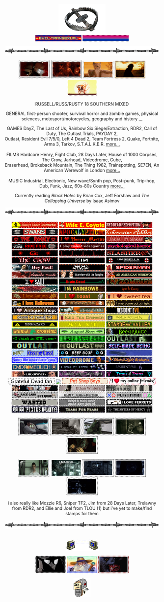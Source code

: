 <p align="center" > <a href="https://nightvisiongoggles.neocities.org/" title="MY NEOCITIES" target="_blank"/> <img src="line2.png" height="97.5px" width="152px"> </a> <br> <img src="eviltrans.gif"> <img src="bi.gif">
<p align="center"> <img src="barbwire.png"> <br> 
<p align="center"> <a href="https://outlast.fandom.com/wiki/Night_Hunter" title="NIGHT HUNTER from Outlast Trials"><img src="nh-exec.gif"></a> <a href="https://hero.fandom.com/wiki/Jimmy_(Hardcore_Henry)" title="JIMMY from Hardcore Henry"><img src="jimmy.gif"></a> <a href="https://fantasticmrfox.fandom.com/wiki/Ash" title="ASH from Fantastic Mr. Fox"><img src="fantasticmrfox.gif"></a> <a href="" title="BUBBA from TCM i don't kin him i just thought this stamp was nice"><img src="bubba.gif"></a> <a href="https://nightinthewoods.fandom.com/wiki/Gregg_Lee" title="GREGG from Night in The Woods"><img src="maeandgregg.gif"></a> </p> 
<!-- interests -->
<p align="center"> RUSSELL/RUSS/RUSTY 18 SOUTHERN MIXED </p>
<p align="center"> GENERAL first-person shooter, survival horror and zombie games, physical sciences, motosport/motorcycles, geography and history <a href="https://spacehey.com/praisethelard" title="SPACEHEY">...</a> <br>
<p align="center"> GAMES DayZ, The Last of Us, Rainbow Six Siege/Extraction, RDR2, Call of Duty, The Outlast Trials, PAYDAY 2, <br> Outlast, Resident Evil 7/5/0, Left 4 Dead 2, Team Fortress 2, Quake, Fortnite, Arma 3, Tarkov, S.T.A.L.K.E.R. <a href="https://steamcommunity.com/id/praisethegoodlard/" title="STEAM">more...</a> <br> <br> FILMS Hardcore Henry, Fight Club, 28 Days Later, House of 1000 Corpses, The Crow, Jarhead, Videodrome, Cube, <br> Eraserhead, Brokeback Mountain, The Thing 1982, Trainspotting, SE7EN, An American Werewolf in London <a href="https://letterboxd.com/pigfaced/" title="LETTERBOXD">more...</a> <br> <br> MUSIC Industrial, Electronic, New wave/Synth pop, Post-punk, Trip-hop, Dub, Funk, Jazz, 60s-80s Country <a href="https://www.last.fm/user/hydrograd" title="LAST.FM">more...</a> <br> <p align="center"> Currently reading <i>Black Holes</i> by Brian Cox, Jeff Forshaw and <i>The Collapsing Universe</i> by Isaac Asimov</p>
<p align="center"> <img src="barbwire.png"> <br> 
<!-- blinkies section -->
<p align="center"> <img src="alwaysunderconstr.gif"> <img src="wile-e-coyote.gif"> <img src="RDR.gif"> <img src="swans.gifv" height="20" width="150"> <img src="apocalyptic.gif" height="20" width="150"> <img src="cheerwine.gif"> <img src="rockyhorror.gif"> <img src="horror-movies.gif"> <img src="jinkies.gif"> <img src="ride-free.gif"> <img src="violent-videogames.gif"> <img src="psych.gif"> <img src="coil.gifv" height="20" width="150"> <img src="pulse.gif"> <img src="slasher.gif"> <img src="thecrow.gif"> <img src="NIN.gifv" height="20" width="150"> <img src="umbrellacorp.gif" height="20" width="150"> <img src="americanpsycho.gif" height="20" width="150"> <img src="kmfdm.gif"> <img src="spiderman.gif"> <img src="depeche.gif" height="20" width="150"> <img src="iwtv.gif"> <img src="americanwerewolfinlondon.gif"> <img src="saw.gif"> <img src="braindead.gif"> <img src="zombies.gif"> <img src="salmon.gif"> <img src="radiohead.gif"> <!-- orange --> <img src="aliceinchains.gif" height="20" width="150"> <img src="autumn.gif"> <img src="toast.gif"> <img src="sweettea.gif"> <img src="lovehalloween.gif"> <img src="TDS.gifv" height="20" width="150"> <!-- yellow --> <img src="night.gif"> <img src="antiqueshops.gif"> <img src="tkk.gif" height="20" width="150"> <img src="RE7.gif" height="20" width="150"> <img src="originofsymmetry.gif"> <img src="iced-tea.gif"> <img src="radioactivity.gif"> <img src="biohazard.gif"> <img src="mash.gif"> <!-- green --> <img src="sdv.gif"> <img src="ac.gif"> <img src="august.gif"> <img src="beetlejuice.gif"> <img src="htmltags.gif" height="20" width="150"> <img src="the-matrix.gif" height="20" width="150"> <img src="whistleblower.gif"> <img src="outlast.gif"> <img src="theoutlasttrials.gif"> <!-- blue --> <img src="self-madebeing.gif"> <img src="kissmybass.gif"> <img src="beep boop.gif"> <img src="squid.gif" height="20" width="150"> <img src="bastard.gif"> <img src="videodrome.gif"> <img src="ELO.gifv"> <img src="cmdrmeouch.gif" height="20" width="150"> <!-- purple --> <img src="stargaze.gif"> <img src="RE6.gif" height="20" width="150"> <img src="labyrinth.gif"> <img src="lam.gif" height="20" width="150"> <img src="t4t.gif"> <img src="deadfan.gifv"> <img src="born-to-die.gif"> <img src="petshopboys.gifv"> <img src="online-friends.gif"> <img src="top-gun.gif"> <img src="ethan.gifv"> <img src="bauhaus.gif" height="20" width="150"> <img src="cars-not-dogs.gif"> <img src="dustcollector.gif"> <img src="ps.gif"> <img src="wanted.gif"> <img src="smokealarm.gif"> <img src="ferrets.gif"> <img src="pixies.gif"> <img src="tearsforfears.gifv" height="20" width="150"> <img src="sistersofmercy.gifv" height="20" width="150"> </p>
<!--stamps section-->
<p align="center"> <a href="https://hero.fandom.com/wiki/Jimmy_(Hardcore_Henry)" title="JIMMY from Hardcore Henry"><img src="driverjimmy.gif"></a> <a href="https://www.ubisoft.com/en-us/game/rainbow-six/siege/game-info/operators/smoke" title="SMOKE from Rainbow 6"><img src="smokestamp.gif"></a> <a href="https://hero.fandom.com/wiki/Jimmy_(Hardcore_Henry)" title="JIMMY from Hardcore Henry"><img src="ghilliejimmy.gif"></a> <a href="https://outlast.fandom.com/wiki/Night_Hunter" title="NIGHT HUNTER from Outlast Trials"><img src="nh-looking.gif"></a> <a href="https://sawfilms.fandom.com/wiki/Amanda_Young" title="AMANDA from SAW"><img src="amanda.gif"></a> </p>
<p align="center"> <a href="https://en.wikipedia.org/wiki/The_Narrator_(Fight_Club)" title="THE NARRATOR from Fight Club"><img src="narrator.gifv" width="101px" height="57px"></a> <a href="https://residentevil.fandom.com/wiki/Albert_Wesker" title="WESKER from Resident Evil"><img src="LMAOOO.gif" height="57px" width="101px"></a> <a href="https://payday.fandom.com/wiki/Cloaker_(Payday_2)" title="CLOAKERS from PAYDAY 2"<img src="cloaker.gif"></a> <a href="https://callofduty.fandom.com/wiki/John_Price" title="PRICE from Call of Duty: MW"><img src="price1.gif"></a> <a href="https://www.ubisoft.com/en-us/game/rainbow-six/siege/game-info/operators/glaz" title="GLAZ from Rainbow 6"><img src="glazstamp.gif"></a> <a href="https://callofduty.fandom.com/wiki/Keegan_P._Russ" title="KEEGAN P. RUSS from Call of Duty: Ghosts"><img src="keeganstealth.gif"></a> </p>
<p align="center"> i also really like Mozzie R6, Sniper TF2, Jim from 28 Days Later, Trelawny from RDR2, and Ellie and Joel from TLOU (1) but i've yet to make/find stamps for them </p>
<!-- friends -->
<p align="center"> <img src="barbwire.png"> <br> 
<br> <p align="center"> <a href="" title="MY FRIENDS"/> <img src="computeremail.gif"> </a>
<p align="center"> <a href="https://github.com/neurozoned" title="CODY"><img src="noir.png" height="56" width="99"></a> <a href="https://github.com/dethglok2000" title="TOKI"/><img src="fuckingevilwizard.png" height="56" width="99"></a> <a href="https://github.com/dogsoldiers" title="CHRIS"/><img src="werewolfinlondon.gif" height="56" width="99"></a>
<br> <p align="center"> <a href="https://jimmy.atabook.org/" title="ATABOOK"><img src="guestbook.gif"></a>
